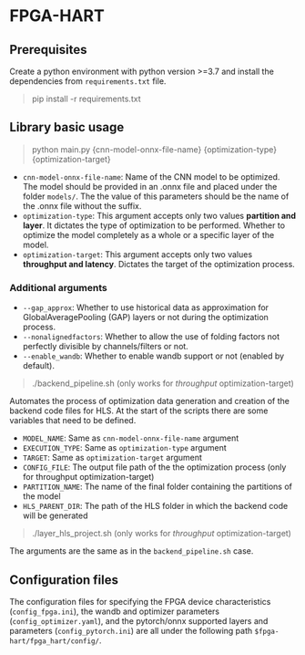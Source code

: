 # FPGA-HART

## Prerequisites
Create a python environment with python version >=3.7 and install the dependencies from `requirements.txt` file.
> pip install -r requirements.txt
## Library basic usage

> python main.py {cnn-model-onnx-file-name} {optimization-type} {optimization-target}

- `cnn-model-onnx-file-name`: Name of the CNN model to be optimized. The model should be provided in an .onnx file and placed under the folder `models/`. The the value of this parameters should be the name of the .onnx file without the suffix.
- `optimization-type`: This argument accepts only two values **partition and layer**. It dictates the type of optimization to be performed. Whether to optimize the model completely as a whole or a specific layer of the model.
- `optimization-target`: This argument accepts only two values **throughput and latency**. Dictates the target of the optimization process.

### Additional arguments
- `--gap_approx`: Whether to use historical data as approximation for GlobalAveragePooling (GAP) layers or not during the optimization process.
- `--nonalignedfactors`: Whether to allow the use of folding factors not perfectly divisible by channels/filters or not.
- `--enable_wandb`: Whether to enable wandb support or not (enabled by default).


> ./backend_pipeline.sh (only works for *throughput* optimization-target)

Automates the process of optimization data generation and creation of the backend code files for HLS. At the start of the scripts there are some variables that need to be defined.
- `MODEL_NAME`: Same as `cnn-model-onnx-file-name` argument
- `EXECUTION_TYPE`: Same as `optimization-type` argument
- `TARGET`: Same as `optimization-target` argument
- `CONFIG_FILE`: The output file path of the the optimization process (only for throughput optimization-target)
- `PARTITION_NAME`: The name of the final folder containing the partitions of the model
- `HLS_PARENT_DIR`: The path of the HLS folder in which the backend code will be generated

> ./layer_hls_project.sh (only works for *throughput* optimization-target)

The arguments are the same as in the `backend_pipeline.sh` case.

## Configuration files
The configuration files for specifying the FPGA device characteristics (`config_fpga.ini`), the wandb and optimizer parameters (`config_optimizer.yaml`), and the pytorch/onnx supported layers and parameters (`config_pytorch.ini`) are all under the following path `$fpga-hart/fpga_hart/config/`.